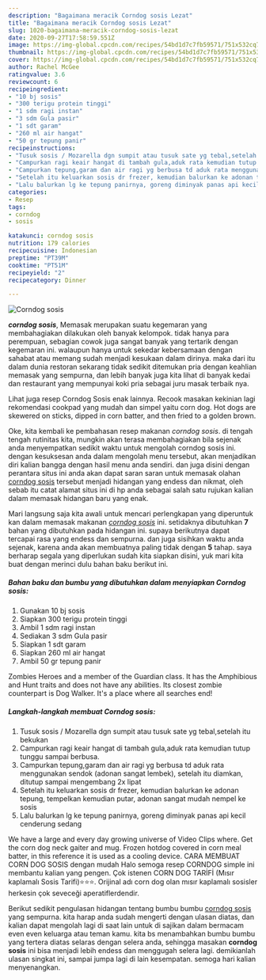 ```yaml
---
description: "Bagaimana meracik Corndog sosis Lezat"
title: "Bagaimana meracik Corndog sosis Lezat"
slug: 1020-bagaimana-meracik-corndog-sosis-lezat
date: 2020-09-27T17:58:59.551Z
image: https://img-global.cpcdn.com/recipes/54bd1d7c7fb59571/751x532cq70/corndog-sosis-foto-resep-utama.jpg
thumbnail: https://img-global.cpcdn.com/recipes/54bd1d7c7fb59571/751x532cq70/corndog-sosis-foto-resep-utama.jpg
cover: https://img-global.cpcdn.com/recipes/54bd1d7c7fb59571/751x532cq70/corndog-sosis-foto-resep-utama.jpg
author: Rachel McGee
ratingvalue: 3.6
reviewcount: 6
recipeingredient:
- "10 bj sosis"
- "300 terigu protein tinggi"
- "1 sdm ragi instan"
- "3 sdm Gula pasir"
- "1 sdt garam"
- "260 ml air hangat"
- "50 gr tepung panir"
recipeinstructions:
- "Tusuk sosis / Mozarella dgn sumpit atau tusuk sate yg tebal,setelah itu bekukan"
- "Campurkan ragi keair hangat di tambah gula,aduk rata kemudian tutup tunggu sampai berbusa."
- "Campurkan tepung,garam dan air ragi yg berbusa td aduk rata menggunakan sendok (adonan sangat lembek), setelah itu diamkan, ditutup sampai mengembang 2x lipat"
- "Setelah itu keluarkan sosis dr frezer, kemudian balurkan ke adonan tepung, tempelkan kemudian putar, adonan sangat mudah nempel ke sosis"
- "Lalu balurkan lg ke tepung panirnya, goreng diminyak panas api kecil cenderung sedang"
categories:
- Resep
tags:
- corndog
- sosis

katakunci: corndog sosis 
nutrition: 179 calories
recipecuisine: Indonesian
preptime: "PT39M"
cooktime: "PT51M"
recipeyield: "2"
recipecategory: Dinner

---
```



![Corndog sosis](https://img-global.cpcdn.com/recipes/54bd1d7c7fb59571/751x532cq70/corndog-sosis-foto-resep-utama.jpg)

<b><i>corndog sosis</i></b>, Memasak merupakan suatu kegemaran yang membahagiakan dilakukan oleh banyak kelompok. tidak hanya para perempuan, sebagian cowok juga sangat banyak yang tertarik dengan kegemaran ini. walaupun hanya untuk sekedar kebersamaan dengan sahabat atau memang sudah menjadi kesukaan dalam dirinya. maka dari itu dalam dunia restoran sekarang tidak sedikit ditemukan pria dengan keahlian memasak yang sempurna, dan lebih banyak juga kita lihat di banyak kedai dan restaurant yang mempunyai koki pria sebagai juru masak terbaik nya.

Lihat juga resep Corndog Sosis enak lainnya. Recook masakan kekinian lagi rekomendasi cookpad yang mudah dan simpel yaitu corn dog. Hot dogs are skewered on sticks, dipped in corn batter, and then fried to a golden brown.

Oke, kita kembali ke pembahasan resep makanan <i>corndog sosis</i>. di tengah tengah rutinitas kita, mungkin akan terasa membahagiakan bila sejenak anda menyempatkan sedikit waktu untuk mengolah corndog sosis ini. dengan kesuksesan anda dalam mengolah menu tersebut, akan menjadikan diri kalian bangga dengan hasil menu anda sendiri. dan juga disini dengan perantara situs ini anda akan dapat saran saran untuk memasak olahan <u>corndog sosis</u> tersebut menjadi hidangan yang endess dan nikmat, oleh sebab itu catat alamat situs ini di hp anda sebagai salah satu rujukan kalian dalam memasak hidangan baru yang enak.


Mari langsung saja kita awali untuk mencari perlengkapan yang diperuntuk kan dalam memasak makanan <u><i>corndog sosis</i></u> ini. setidaknya dibutuhkan <b>7</b> bahan yang dibutuhkan pada hidangan ini. supaya berikutnya dapat tercapai rasa yang endess dan sempurna. dan juga sisihkan waktu anda sejenak, karena anda akan membuatnya paling tidak dengan <b>5</b> tahap. saya berharap segala yang diperlukan sudah kita siapkan disini, yuk mari kita buat dengan merinci dulu bahan baku berikut ini.

<!--inarticleads1-->

##### Bahan baku dan bumbu yang dibutuhkan dalam menyiapkan Corndog sosis:

1. Gunakan 10 bj sosis
1. Siapkan 300 terigu protein tinggi
1. Ambil 1 sdm ragi instan
1. Sediakan 3 sdm Gula pasir
1. Siapkan 1 sdt garam
1. Siapkan 260 ml air hangat
1. Ambil 50 gr tepung panir


Zombies Heroes and a member of the Guardian class. It has the Amphibious and Hunt traits and does not have any abilities. Its closest zombie counterpart is Dog Walker. It&#39;s a place where all searches end! 

<!--inarticleads2-->

##### Langkah-langkah membuat Corndog sosis:

1. Tusuk sosis / Mozarella dgn sumpit atau tusuk sate yg tebal,setelah itu bekukan
1. Campurkan ragi keair hangat di tambah gula,aduk rata kemudian tutup tunggu sampai berbusa.
1. Campurkan tepung,garam dan air ragi yg berbusa td aduk rata menggunakan sendok (adonan sangat lembek), setelah itu diamkan, ditutup sampai mengembang 2x lipat
1. Setelah itu keluarkan sosis dr frezer, kemudian balurkan ke adonan tepung, tempelkan kemudian putar, adonan sangat mudah nempel ke sosis
1. Lalu balurkan lg ke tepung panirnya, goreng diminyak panas api kecil cenderung sedang


We have a large and every day growing universe of Video Clips where. Get the corn dog neck gaiter and mug. Frozen hotdog covered in corn meal batter, in this reference it is used as a cooling device. CARA MEMBUAT CORN DOG SOSIS dengan mudah Halo semoga resep CORNDOG simple ini membantu kalian yang pengen. Çok istenen CORN DOG TARİFİ (Mısır kaplamalı Sosis Tarifi)⭐⭐⭐. Orijinal adı corn dog olan mısır kaplamalı sosisler herkesin çok seveceği aperatiflerdendir. 

Berikut sedikit pengulasan hidangan tentang bumbu bumbu <u>corndog sosis</u> yang sempurna. kita harap anda sudah mengerti dengan ulasan diatas, dan kalian dapat mengolah lagi di saat lain untuk di sajikan dalam bermacam even even keluarga atau teman kamu. kita bs menambahkan bumbu bumbu yang tertera diatas selaras dengan selera anda, sehingga masakan <b>corndog sosis</b> ini bisa menjadi lebih endess dan menggugah selera lagi. demikianlah ulasan singkat ini, sampai jumpa lagi di lain kesempatan. semoga hari kalian menyenangkan.
